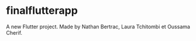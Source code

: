 # finalflutterapp

A new Flutter project. Made by Nathan Bertrac, Laura Tchitombi et Oussama Cherif.
